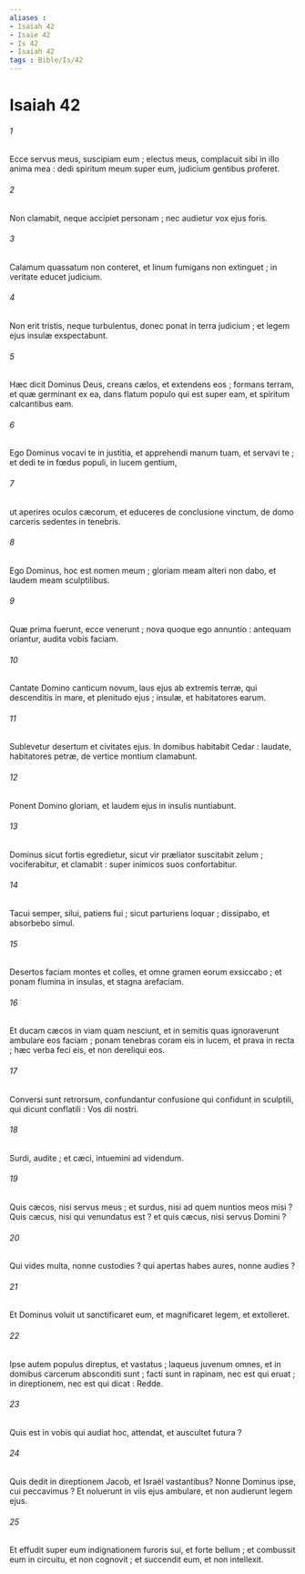 ```yaml
---
aliases : 
- Isaiah 42
- Isaïe 42
- Is 42
- Isaiah 42
tags : Bible/Is/42
---
```


# Isaiah 42

###### 1
Ecce servus meus, suscipiam eum ; electus meus, complacuit sibi in illo anima mea : dedi spiritum meum super eum, judicium gentibus proferet.
###### 2
Non clamabit, neque accipiet personam ; nec audietur vox ejus foris.
###### 3
Calamum quassatum non conteret, et linum fumigans non extinguet ; in veritate educet judicium.
###### 4
Non erit tristis, neque turbulentus, donec ponat in terra judicium ; et legem ejus insulæ exspectabunt.
###### 5
Hæc dicit Dominus Deus, creans cælos, et extendens eos ; formans terram, et quæ germinant ex ea, dans flatum populo qui est super eam, et spiritum calcantibus eam.
###### 6
Ego Dominus vocavi te in justitia, et apprehendi manum tuam, et servavi te ; et dedi te in fœdus populi, in lucem gentium,
###### 7
ut aperires oculos cæcorum, et educeres de conclusione vinctum, de domo carceris sedentes in tenebris.
###### 8
Ego Dominus, hoc est nomen meum ; gloriam meam alteri non dabo, et laudem meam sculptilibus.
###### 9
Quæ prima fuerunt, ecce venerunt ; nova quoque ego annuntio : antequam oriantur, audita vobis faciam.
###### 10
Cantate Domino canticum novum, laus ejus ab extremis terræ, qui descenditis in mare, et plenitudo ejus ; insulæ, et habitatores earum.
###### 11
Sublevetur desertum et civitates ejus. In domibus habitabit Cedar : laudate, habitatores petræ, de vertice montium clamabunt.
###### 12
Ponent Domino gloriam, et laudem ejus in insulis nuntiabunt.
###### 13
Dominus sicut fortis egredietur, sicut vir præliator suscitabit zelum ; vociferabitur, et clamabit : super inimicos suos confortabitur.
###### 14
Tacui semper, silui, patiens fui ; sicut parturiens loquar ; dissipabo, et absorbebo simul.
###### 15
Desertos faciam montes et colles, et omne gramen eorum exsiccabo ; et ponam flumina in insulas, et stagna arefaciam.
###### 16
Et ducam cæcos in viam quam nesciunt, et in semitis quas ignoraverunt ambulare eos faciam ; ponam tenebras coram eis in lucem, et prava in recta ; hæc verba feci eis, et non dereliqui eos.
###### 17
Conversi sunt retrorsum, confundantur confusione qui confidunt in sculptili, qui dicunt conflatili : Vos dii nostri.
###### 18
Surdi, audite ; et cæci, intuemini ad videndum.
###### 19
Quis cæcos, nisi servus meus ; et surdus, nisi ad quem nuntios meos misi ? Quis cæcus, nisi qui venundatus est ? et quis cæcus, nisi servus Domini ?
###### 20
Qui vides multa, nonne custodies ? qui apertas habes aures, nonne audies ?
###### 21
Et Dominus voluit ut sanctificaret eum, et magnificaret legem, et extolleret.
###### 22
Ipse autem populus direptus, et vastatus ; laqueus juvenum omnes, et in domibus carcerum absconditi sunt ; facti sunt in rapinam, nec est qui eruat ; in direptionem, nec est qui dicat : Redde.
###### 23
Quis est in vobis qui audiat hoc, attendat, et auscultet futura ?
###### 24
Quis dedit in direptionem Jacob, et Israël vastantibus? Nonne Dominus ipse, cui peccavimus ? Et noluerunt in viis ejus ambulare, et non audierunt legem ejus.
###### 25
Et effudit super eum indignationem furoris sui, et forte bellum ; et combussit eum in circuitu, et non cognovit ; et succendit eum, et non intellexit.
